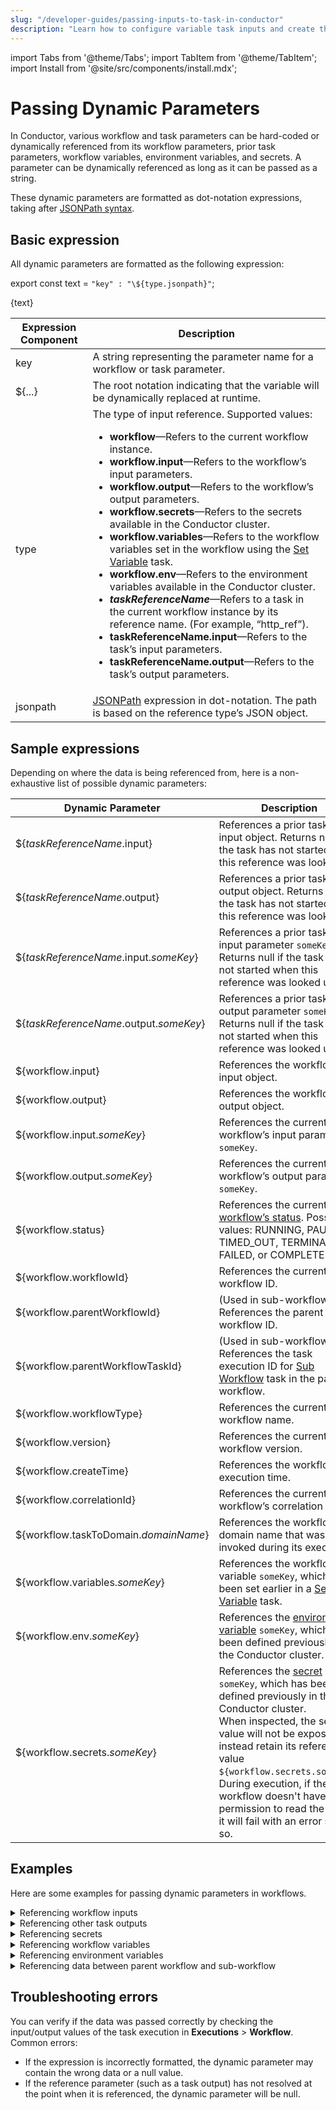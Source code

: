 ```yaml
---
slug: "/developer-guides/passing-inputs-to-task-in-conductor"
description: "Learn how to configure variable task inputs and create the right expressions to dynamically reference and pass data between tasks."
---
```


import Tabs from '@theme/Tabs';
import TabItem from '@theme/TabItem';
import Install from '@site/src/components/install.mdx';


# Passing Dynamic Parameters

In Conductor, various workflow and task parameters can be hard-coded or dynamically referenced from its workflow parameters, prior task parameters, workflow variables, environment variables, and secrets. A parameter can be dynamically referenced as long as it can be passed as a string.

These dynamic parameters are formatted as dot-notation expressions, taking after [JSONPath syntax](https://goessner.net/articles/JsonPath/).


## Basic expression

All dynamic parameters are formatted as the following expression:

export const text = `"key" : "\${type.jsonpath}"`;

<div className="passingDataReference">
    {text}
</div>


| Expression Component     | Description                                                                                                                                                                                                |
| ------------- | ---------------------------------------------------------------------------------------------------------------------------------------------------------------------------------------------------------- |
| key               | A string representing the parameter name for a workflow or task parameter.                                  |
| ${...}            | The root notation indicating that the variable will be dynamically replaced at runtime.                        |
| type              | The type of input reference. Supported values:<ul><li>**workflow**—Refers to the current workflow instance.</li> <li>**workflow.input**—Refers to the workflow’s input parameters.</li> <li>**workflow.output**—Refers to the workflow’s output parameters.</li> <li>**workflow.secrets**—Refers to the secrets available in the Conductor cluster.</li> <li>**workflow.variables**—Refers to the workflow variables set in the workflow using the [Set Variable](/reference-docs/operators/set-variable) task.</li> <li>**workflow.env**—Refers to the environment variables available in the Conductor cluster.</li> <li>**_taskReferenceName_**—Refers to a task in the current workflow instance by its reference name. (For example, “http_ref”).</li> <li>**taskReferenceName.input**—Refers to the task’s input parameters.</li> <li>**taskReferenceName.output**—Refers to the task’s output parameters.</li></ul>     |
| jsonpath          | [JSONPath](https://goessner.net/articles/JsonPath/) expression in dot-notation. The path is based on the reference type’s JSON object.     |


## Sample expressions

Depending on where the data is being referenced from, here is a non-exhaustive list of possible dynamic parameters:

| Dynamic Parameter     | Description                                                                                                                                                                                                |
| ------------- | ---------------------------------------------------------------------------------------------------------------------------------------------------------------------------------------------------------- |
| ${_taskReferenceName_.input}    | References a prior task’s input object. Returns null if the task has not started when this reference was looked up.       |
| ${_taskReferenceName_.output}   | References a prior task’s output object. Returns null if the task has not started when this reference was looked up.       |
| ${_taskReferenceName_.input._someKey_}   | References a prior task’s input parameter `someKey`. Returns null if the task has not started when this reference was looked up.    |
| ${_taskReferenceName_.output._someKey_}  | References a prior task’s output parameter `someKey`. Returns null if the task has not started when this reference was looked up.     |
| ${workflow.input}               | References the workflow’s input object.     |
| ${workflow.output}              | References the workflow’s output object.     |
| ${workflow.input._someKey_}     | References the current workflow’s input parameter `someKey`.     |
| ${workflow.output._someKey_}    | References the current workflow’s output parameter `someKey`.     |
| ${workflow.status}              | References the current [workflow’s status](/developer-guides/task-and-workflow-status-in-conductor). Possible values: RUNNING, PAUSED, TIMED_OUT, TERMINATED, FAILED, or COMPLETED.     |
| ${workflow.workflowId}          | References the current workflow ID.     |
| ${workflow.parentWorkflowId}    | (Used in sub-workflows) References the parent workflow ID.     |
| ${workflow.parentWorkflowTaskId}  | (Used in sub-workflows) References the task execution ID for [Sub Workflow](/reference-docs/operators/sub-workflow) task in the parent workflow.     |
| ${workflow.workflowType}        | References the current workflow name.         |
| ${workflow.version}             | References the current workflow version.    |
| ${workflow.createTime}          | References the workflow execution time.      |
| ${workflow.correlationId}       | References the current workflow’s correlation ID.    |
| ${workflow.taskToDomain._domainName_}    | References the workflow’s domain name that was invoked during its execution.     |
| ${workflow.variables._someKey_}          | References the workflow variable `someKey`, which has been set earlier in a [Set Variable](/reference-docs/operators/set-variable) task.     |
| ${workflow.env._someKey_}                | References the [environment variable](/developer-guides/using-environment-variables) `someKey`, which has been defined previously in the Conductor cluster.    |
| ${workflow.secrets._someKey_}               | References the [secret](/developer-guides/secrets-in-conductor) `someKey`, which has been defined previously in the Conductor cluster. <br/> When inspected, the secret value will not be exposed and instead retain its reference value `${workflow.secrets.someKey}`. <br/> During execution, if the workflow doesn't have permission to read the secret, it will fail with an error saying so.    |


## Examples

Here are some examples for passing dynamic parameters in workflows.

<details><summary>Referencing workflow inputs​​</summary>

For the given workflow input:

``` json
{
  "userID": 1,
  "userName": "SAMPLE",
  "userDetails": {
    "country": "nestedValue",
    "age": 50
  }
}
```
You can reference these workflow inputs elsewhere using the following expressions:

``` json
{
  "user": "${workflow.input.userName}",
  "userAge": "${workflow.input.userDetails.age}"
}
```
At runtime, the parameters will be:

``` json
{
  "user": "SAMPLE",
  "userAge": 50
}
```

</details>

<details><summary>Referencing other task outputs​​</summary>

If a task `previousTaskReference` produced the following output:

```json
{
  "taxZone": "A",
  "productDetails": {
    "nestedKey1": "outputValue-1"
    "nestedKey2": "outputValue-2"
  }
}
```

You can reference these task outputs elsewhere using the following expressions:

```json
{
  "nextTaskInput1": "${previousTaskReference.output.taxZone}",
  "nextTaskInput2": "${previousTaskReference.output.productDetails.nestedKey1}"
}
```

At runtime, the parameters will be:

```json
{
  "nextTaskInput1": "A",
  "nextTaskInput2": "outputValue-1"
}
```

</details>

<details><summary>Referencing secrets​​</summary>

If a secret named `api_key` with the value `Xxhhjiu0nbfdinvdHyj`  is stored in your Conductor cluster, you can reference it in a workflow using the following expression:

```json
{
  "auth": "${workflow.secrets.api_key}"
}
```

At runtime, the dynamic parameter `auth` will take on the value `USXxhhjiu0nbfdinvdHyj`. This value will not be exposed in the workflow execution JSON, and users will only see the reference expression while inspecting the JSON object:

```json
{
  "auth": "${workflow.secrets.api_key}"
}
```

</details>

<details><summary>Referencing workflow variables</summary>

If a workflow variable is set using the [Set Variable](/reference-docs/operators/set-variable) task:

``` json
{
  "name": "Orkes"
}
```

The variable can be referenced in the same workflow using the following expression:

``` json
{
  "user": "${workflow.variables.name}"
}
```

:::note
Workflow variables cannot be re-referenced across workflows, even between parent workflow and sub-workflow.
:::

</details>

<details><summary>Referencing environment variables​</summary>

If an environment variable named `location` with the value `US`  is stored in your Conductor cluster, you can reference it in a workflow using the following expression:

```json
{
  "place": "${workflow.env.location}"
}
```

At runtime, the parameters will be:

```json
{
  "place": "US"
}
```

</details>

<details><summary>Referencing data between parent workflow and sub-workflow​</summary>

Tab: From parent workflow

To pass parameters from a parent workflow into its sub-workflow, you must declare them as input parameters for the Sub Workflow task.

**Example**


```
// parent workflow definition with task configuration

{
 "createTime": 1733980872607,
 "updateTime": 0,
 "name": "testParent",
 "description": "for dynamic params",
 "version": 1,
 "tasks": [
   {
     "name": "get_item",
     "taskReferenceName": "get_item_ref",
     "inputParameters": {
       "uri": "https://example.com/api",
       "method": "GET",
       "accept": "application/json",
       "contentType": "application/json",
       "encode": true
     },
     "type": "HTTP",
   },
   {
     "name": "sub_workflow",
     "taskReferenceName": "sub_workflow_ref",
     "inputParameters": {
       "user": "${workflow.variables.name}",
       "item": "${previous_task_ref.output.item[0]}"
     },
     "type": "SUB_WORKFLOW",
     "subWorkflowParam": {
       "name": "testSub",
       "version": 1
     }
   }
 ],
 "inputParameters": [],
 "outputParameters": {}
}
```


If needed, these inputs can then be set as workflow variables within the sub-workflow definition itself using a Set Variable task.

Tab: From sub-workflow

To pass parameters from a sub-workflow back to its parent workflow, you must pass them as the sub-workflow’s output parameters in the sub-workflow definition.


```
// sub-workflow definition
{
 "createTime": 1726651838873,
 "updateTime": 1733983507294,
 "name": "testSub",
 "description": "for dynamic params",
 "version": 1,
 "tasks": [
   {
     "name": "get-user",
     "taskReferenceName": "get-user_ref",
     "inputParameters": {
       "uri": "https://example.com/api",
       "method": "GET",
       "accept": "application/json",
       "contentType": "application/json",
       "encode": true
     },
     "type": "HTTP",
   },
   {
     "name": "send-notification",
     "taskReferenceName": "send-notification_ref",
     "inputParameters": {
       "uri": "https://example.com/api",
       "method": "GET",
       "accept": "application/json",
       "contentType": "application/json",
       "encode": true
     },
     "type": "HTTP",
   }
 ],
 "inputParameters": [],
 "outputParameters": {
   "location": "${get-user_ref.output.response.body.results[0].location.country}",
   "isNotif": "${send-notification_ref.output}"
 }
}
```


In the parent workflow, these sub-workflow outputs can be referenced using the expression format `${*sub_workflow_ref*.output.*someKey*}`.

</details>



## Troubleshooting errors

You can verify if the data was passed correctly by checking the input/output values of the task execution in **Executions** > **Workflow**. Common errors:
* If the expression is incorrectly formatted, the dynamic parameter may contain the wrong data or a null value.
* If the reference parameter (such as a task output) has not resolved at the point when it is referenced, the dynamic parameter will be null.